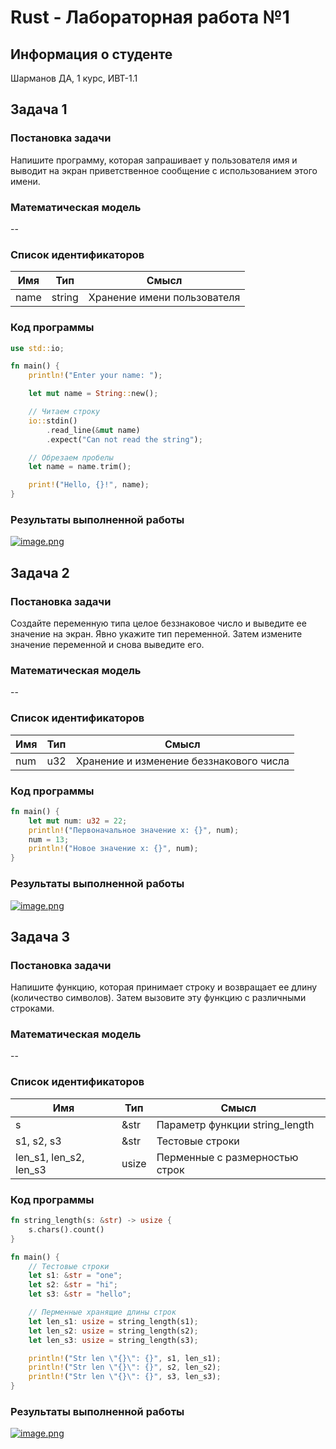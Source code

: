 # Rust - Лабораторная работа №1
## Информация о студенте
Шарманов ДА, 1 курс, ИВТ-1.1
## Задача 1
### Постановка задачи
Напишите программу, которая запрашивает у пользователя имя и выводит на экран приветственное сообщение с использованием этого имени.
### Математическая модель
--
### Список идентификаторов
| Имя  | Тип    | Смысл                       |
| ---- | ------ | --------------------------- |
| name | string | Хранение имени пользователя |
### Код программы
```Rust
use std::io;

fn main() {
    println!("Enter your name: ");

    let mut name = String::new();

    // Читаем строку
    io::stdin()
        .read_line(&mut name)
        .expect("Can not read the string");

    // Обрезаем пробелы
    let name = name.trim();

    print!("Hello, {}!", name);
}
```

### Результаты выполненной работы
[![image.png](https://i.postimg.cc/HsV55gHr/image.png)](https://postimg.cc/ppMpb3mv)
## Задача 2
### Постановка задачи
Создайте переменную типа целое беззнаковое число и выведите ее значение на экран. Явно укажите тип переменной. Затем измените значение переменной и снова выведите его.
### Математическая модель
--
### Список идентификаторов
| Имя | Тип | Смысл                                   |
| --- | --- | --------------------------------------- |
| num | u32 | Хранение и изменение беззнакового числа |
### Код программы
```Rust
fn main() {
    let mut num: u32 = 22;
    println!("Первоначальное значение x: {}", num);
    num = 13;
    println!("Новое значение x: {}", num);
}
```
### Результаты выполненной работы
[![image.png](https://i.postimg.cc/vm3H34tb/image.png)](https://postimg.cc/8FfSCPY0)
## Задача 3
### Постановка задачи
Напишите функцию, которая принимает строку и возвращает ее длину (количество символов). Затем вызовите эту функцию с различными строками.
### Математическая модель
--
### Список идентификаторов
| Имя                       | Тип   | Смысл                          |
| ------------------------- | ----- | ------------------------------ |
| s                         | &str  | Параметр функции string_length |
| s1, s2, s3                | &str  | Тестовые строки                |
| len_s1, len_s2, len_s3    | usize | Перменные с размерностью строк |

### Код программы
```Rust
fn string_length(s: &str) -> usize {
    s.chars().count()
}

fn main() {
    // Тестовые строки
    let s1: &str = "one";
    let s2: &str = "hi";
    let s3: &str = "hello";

    // Перменные хранящие длины строк
    let len_s1: usize = string_length(s1);
    let len_s2: usize = string_length(s2);
    let len_s3: usize = string_length(s3);

    println!("Str len \"{}\": {}", s1, len_s1);
    println!("Str len \"{}\": {}", s2, len_s2);
    println!("Str len \"{}\": {}", s3, len_s3);
}
```
### Результаты выполненной работы
[![image.png](https://i.postimg.cc/8zC1spVY/image.png)](https://postimg.cc/hfHF5qv8)
